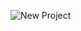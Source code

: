 ![New Project](https://user-images.githubusercontent.com/45543047/160240098-c58aa916-97a3-49ef-bbef-0386983e13d8.png)

